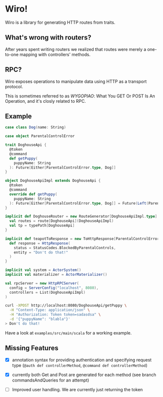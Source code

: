 # Wiro!

Wiro is a library for generating HTTP routes from traits.

## What's wrong with routers?

After years spent writing routers we realized that routes were merely a one-to-one mapping with controllers' methods.

## RPC?

Wiro exposes operations to manipulate data using HTTP as a transport protocol.

This is sometimes referred to as *WYGOPIAO*: What You GET Or POST Is An Operation, and it's closly related to RPC.

## Example

```scala
case class Dog(name: String)

case object ParentalControlError

trait DoghouseApi {
  @token
  @command
  def getPuppy(
    puppyName: String
  ): Future[Either[ParentalControlError.type, Dog]]
}

object DoghouseApiImpl extends DoghouseApi {
  @token
  @command
  override def getPuppy(
    puppyName: String
  ): Future[Either[ParentalControlError.type, Dog]] = Future(Left(ParentalControlError))
}

implicit def DoghouseRouter = new RouteGenerator[DoghouseApiImpl.type] {
  val routes = route[DoghouseApi](DoghouseApiImpl)
  val tp = typePath[DoghouseApi]
}

implicit def teapotToResponse = new ToHttpResponse[ParentalControlError.type] {
  def response = HttpResponse(
    status = StatusCodes.BlockedByParentalControls,
    entity = "Don't do that!"
  )
}

implicit val system = ActorSystem()
implicit val materializer = ActorMaterializer()

val rpcServer = new HttpRPCServer(
  config = ServerConfig("localhost", 8080),
  controllers = List(DoghouseApiImpl)
)
```

```bash
curl -XPOST http://localhost:8080/DoghouseApi/getPuppy \
  -H "Content-Type: application/json" \
  -H "Authorization: Token token=sadasdsa" \
  -d '{"puppyName": "blabla"}'
> Don't do that!
```

Have a look at `examples/src/main/scala` for a working example.

## Missing Features

- [x] annotation syntax for providing authentication and specifying request type (`@auth def controllerMethod`, `@command def controllerMethod`)
- [x] currently both Get and Post are generated for each method (see branch commandsAndQueries for an attempt)
- [ ] Improved user handling. We are currently just returning the token


